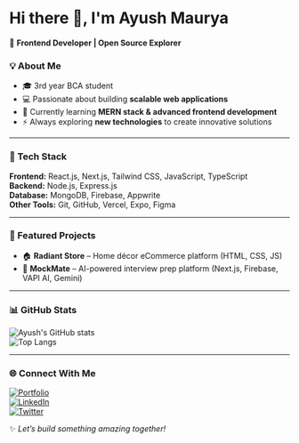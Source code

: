 # Hi there 👋, I'm Ayush Maurya

🚀 **Frontend Developer | Open Source Explorer**

### 💡 About Me
- 🎓 3rd year BCA student  
- 💻 Passionate about building **scalable web applications**  
- 🌱 Currently learning **MERN stack & advanced frontend development**  
- ⚡ Always exploring **new technologies** to create innovative solutions  

---

### 🔧 Tech Stack
**Frontend:** React.js, Next.js, Tailwind CSS, JavaScript, TypeScript  
**Backend:** Node.js, Express.js  
**Database:** MongoDB, Firebase, Appwrite  
**Other Tools:** Git, GitHub, Vercel, Expo, Figma  

---

### 📌 Featured Projects
- 🏠 **Radiant Store** – Home décor eCommerce platform (HTML, CSS, JS)  
- 🤖 **MockMate** – AI-powered interview prep platform (Next.js, Firebase, VAPI AI, Gemini)  

---

### 📊 GitHub Stats
![Ayush's GitHub stats](https://github-readme-stats.vercel.app/api?username=ayushmaurya&show_icons=true&theme=tokyonight)  
![Top Langs](https://github-readme-stats.vercel.app/api/top-langs/?username=ayushmaurya&layout=compact&theme=tokyonight)

---

### 🌐 Connect With Me
[![Portfolio](https://img.shields.io/badge/Portfolio-000?style=for-the-badge&logo=vercel&logoColor=white)](your-portfolio-link)  
[![LinkedIn](https://img.shields.io/badge/LinkedIn-0077B5?style=for-the-badge&logo=linkedin&logoColor=white)](your-linkedin-link)  
[![Twitter](https://img.shields.io/badge/Twitter-1DA1F2?style=for-the-badge&logo=twitter&logoColor=white)](your-twitter-link)  

✨ _Let’s build something amazing together!_  
